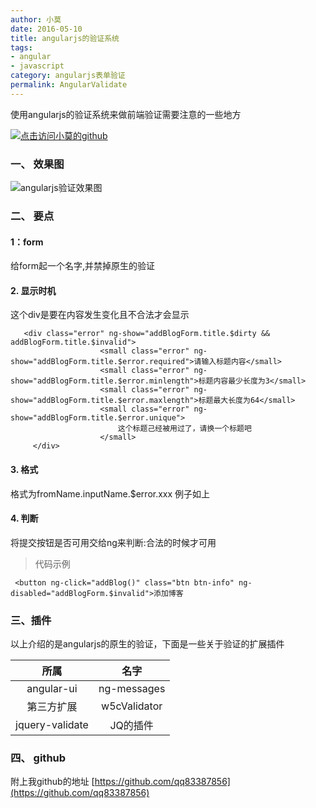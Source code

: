 ```yaml
---
author: 小莫
date: 2016-05-10
title: angularjs的验证系统
tags:
- angular
- javascript
category: angularjs表单验证
permalink: AngularValidate
---
```

使用angularjs的验证系统来做前端验证需要注意的一些地方
<!--more-->
[![点击访问小莫的github](http://xiaomo.info/static/images/angular.png)](https://github.com/qq83387856)
### 一、 效果图
 ![angularjs验证效果图](http://xiaomo.info/static/images/validate.gif)
### 二、 要点
#### 1：form
给form起一个名字,并禁掉原生的验证
#### 2. 显示时机

这个div是要在内容发生变化且不合法才会显示


```
   <div class="error" ng-show="addBlogForm.title.$dirty && addBlogForm.title.$invalid">
                    <small class="error" ng-show="addBlogForm.title.$error.required">请输入标题内容</small>
                    <small class="error" ng-show="addBlogForm.title.$error.minlength">标题内容最少长度为3</small>
                    <small class="error" ng-show="addBlogForm.title.$error.maxlength">标题最大长度为64</small>
                    <small class="error" ng-show="addBlogForm.title.$error.unique">
                        这个标题己经被用过了，请换一个标题吧
                    </small>
     </div>
```

#### 3. 格式
格式为fromName.inputName.$error.xxx   例子如上

#### 4. 判断
将提交按钮是否可用交给ng来判断:合法的时候才可用

>代码示例

```
 <button ng-click="addBlog()" class="btn btn-info" ng-disabled="addBlogForm.$invalid">添加博客
```
### 三、插件
 以上介绍的是angularjs的原生的验证，下面是一些关于验证的扩展插件

|所属|名字|
| :-----: |:-----:|
|angular-ui|ng-messages|
|第三方扩展| w5cValidator|
|jquery-validate|JQ的插件|

### 四、 github
附上我github的地址
   [https://github.com/qq83387856](https://github.com/qq83387856)
